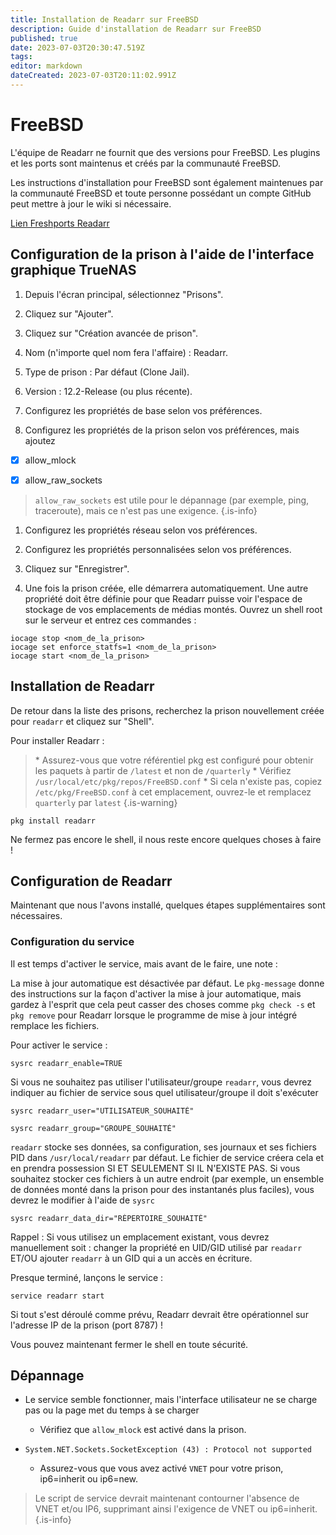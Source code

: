 ```yaml
---
title: Installation de Readarr sur FreeBSD
description: Guide d'installation de Readarr sur FreeBSD
published: true
date: 2023-07-03T20:30:47.519Z
tags: 
editor: markdown
dateCreated: 2023-07-03T20:11:02.991Z
---
```


# FreeBSD

L'équipe de Readarr ne fournit que des versions pour FreeBSD. Les plugins et les ports sont maintenus et créés par la communauté FreeBSD.

Les instructions d'installation pour FreeBSD sont également maintenues par la communauté FreeBSD et toute personne possédant un compte GitHub peut mettre à jour le wiki si nécessaire.

[Lien Freshports Readarr](https://www.freshports.org/net-p2p/readarr/)

## Configuration de la prison à l'aide de l'interface graphique TrueNAS

1. Depuis l'écran principal, sélectionnez "Prisons".

1. Cliquez sur "Ajouter".

1. Cliquez sur "Création avancée de prison".

1. Nom (n'importe quel nom fera l'affaire) : Readarr.

1. Type de prison : Par défaut (Clone Jail).

1. Version : 12.2-Release (ou plus récente).

1. Configurez les propriétés de base selon vos préférences.

1. Configurez les propriétés de la prison selon vos préférences, mais ajoutez

- [x] allow_mlock

- [x] allow_raw_sockets

> `allow_raw_sockets` est utile pour le dépannage (par exemple, ping, traceroute), mais ce n'est pas une exigence. {.is-info}

1. Configurez les propriétés réseau selon vos préférences.

1. Configurez les propriétés personnalisées selon vos préférences.

1. Cliquez sur "Enregistrer".

1. Une fois la prison créée, elle démarrera automatiquement. Une autre propriété doit être définie pour que Readarr puisse voir l'espace de stockage de vos emplacements de médias montés. Ouvrez un shell root sur le serveur et entrez ces commandes :

```shell
iocage stop <nom_de_la_prison>
iocage set enforce_statfs=1 <nom_de_la_prison>
iocage start <nom_de_la_prison>
```

## Installation de Readarr

De retour dans la liste des prisons, recherchez la prison nouvellement créée pour `readarr` et cliquez sur "Shell".

Pour installer Readarr :

> \* Assurez-vous que votre référentiel pkg est configuré pour obtenir les paquets à partir de `/latest` et non de `/quarterly`
> \* Vérifiez `/usr/local/etc/pkg/repos/FreeBSD.conf`
> \* Si cela n'existe pas, copiez `/etc/pkg/FreeBSD.conf` à cet emplacement, ouvrez-le et remplacez `quarterly` par `latest`
{.is-warning}

```shell
pkg install readarr
```

Ne fermez pas encore le shell, il nous reste encore quelques choses à faire !

## Configuration de Readarr

Maintenant que nous l'avons installé, quelques étapes supplémentaires sont nécessaires.

### Configuration du service

Il est temps d'activer le service, mais avant de le faire, une note :

La mise à jour automatique est désactivée par défaut. Le `pkg-message` donne des instructions sur la façon d'activer la mise à jour automatique, mais gardez à l'esprit que cela peut casser des choses comme `pkg check -s` et `pkg remove` pour Readarr lorsque le programme de mise à jour intégré remplace les fichiers.

Pour activer le service :

```shell
sysrc readarr_enable=TRUE
```

Si vous ne souhaitez pas utiliser l'utilisateur/groupe `readarr`, vous devrez indiquer au fichier de service sous quel utilisateur/groupe il doit s'exécuter

```shell
sysrc readarr_user="UTILISATEUR_SOUHAITÉ"
```

```shell
sysrc readarr_group="GROUPE_SOUHAITÉ"
```

`readarr` stocke ses données, sa configuration, ses journaux et ses fichiers PID dans `/usr/local/readarr` par défaut. Le fichier de service créera cela et en prendra possession SI ET SEULEMENT SI IL N'EXISTE PAS. Si vous souhaitez stocker ces fichiers à un autre endroit (par exemple, un ensemble de données monté dans la prison pour des instantanés plus faciles), vous devrez le modifier à l'aide de `sysrc`

```shell
sysrc readarr_data_dir="RÉPERTOIRE_SOUHAITÉ"
```

Rappel : Si vous utilisez un emplacement existant, vous devrez manuellement soit : changer la propriété en UID/GID utilisé par `readarr` ET/OU ajouter `readarr` à un GID qui a un accès en écriture.

Presque terminé, lançons le service :

```shell
service readarr start
```

Si tout s'est déroulé comme prévu, Readarr devrait être opérationnel sur l'adresse IP de la prison (port 8787) !

Vous pouvez maintenant fermer le shell en toute sécurité.

## Dépannage

- Le service semble fonctionner, mais l'interface utilisateur ne se charge pas ou la page met du temps à se charger
  - Vérifiez que `allow_mlock` est activé dans la prison.
  
- `System.NET.Sockets.SocketException (43) : Protocol not supported`
  - Assurez-vous que vous avez activé `VNET` pour votre prison, ip6=inherit ou ip6=new.

> Le script de service devrait maintenant contourner l'absence de VNET et/ou IP6, supprimant ainsi l'exigence de VNET ou ip6=inherit. {.is-info}